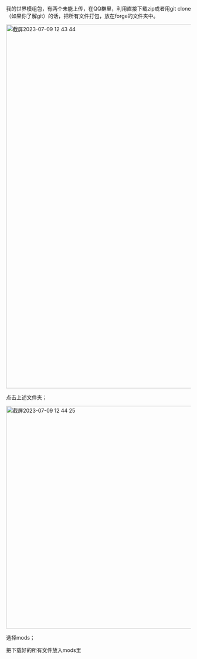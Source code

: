 我的世界模组包，有两个未能上传，在QQ群里，利用直接下载zip或者用git clone（如果你了解git）的话，把所有文件打包，放在forge的文件夹中。

<img width="990" alt="截屏2023-07-09 12 43 44" src="https://github.com/Xxxxsir/Minecraft/assets/131168903/b05fbb9f-3b0f-4dde-a488-6db221d2b95b">

点击上述文件夹；

<img width="606" alt="截屏2023-07-09 12 44 25" src="https://github.com/Xxxxsir/Minecraft/assets/131168903/b4ab1ae7-1ff5-4cc6-a3d9-99933112b5ac">

选择mods；

把下载好的所有文件放入mods里

